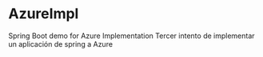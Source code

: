# AzureImpl
Spring Boot demo for Azure Implementation
Tercer intento de implementar un aplicación de spring a Azure
